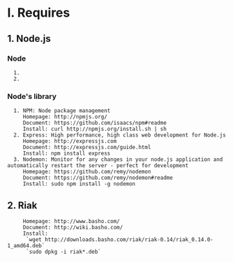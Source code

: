 # I. Requires
## 1. Node.js
### Node
      1. 
      2. 
### Node's library
      1. NPM: Node package management
         Homepage: http://npmjs.org/
         Document: https://github.com/isaacs/npm#readme
         Install: curl http://npmjs.org/install.sh | sh
      2. Express: High performance, high class web development for Node.js
         Homepage: http://expressjs.com
         Document: http://expressjs.com/guide.html
         Install: npm install express
      3. Nodemon: Monitor for any changes in your node.js application and automatically restart the server - perfect for development
         Homepage: https://github.com/remy/nodemon
         Document: https://github.com/remy/nodemon#readme
         Install: sudo npm install -g nodemon
## 2. Riak
         Homepage: http://www.basho.com/
         Document: http://wiki.basho.com/
         Install:
          `wget http://downloads.basho.com/riak/riak-0.14/riak_0.14.0-1_amd64.deb`
          `sudo dpkg -i riak*.deb`
